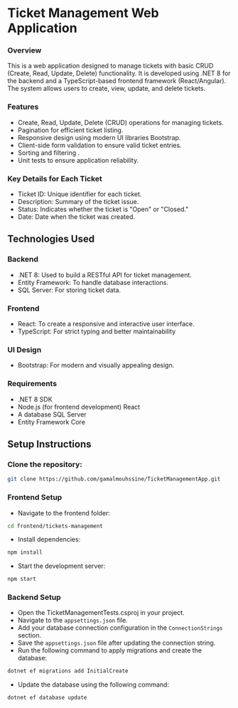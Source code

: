 # Ticket Management Web Application

### Overview 
This is a web application designed to manage tickets with basic CRUD (Create, Read, Update, Delete) functionality. It is developed using .NET 8 for the backend and a TypeScript-based frontend framework (React/Angular). The system allows users to create, view, update, and delete tickets.

### Features
- Create, Read, Update, Delete (CRUD) operations for managing tickets.
- Pagination for efficient ticket listing.
- Responsive design using modern UI libraries Bootstrap.
- Client-side form validation to ensure valid ticket entries.
- Sorting and filtering .
- Unit tests to ensure application reliability.

### Key Details for Each Ticket
- Ticket ID: Unique identifier for each ticket.
- Description: Summary of the ticket issue.
- Status: Indicates whether the ticket is "Open" or "Closed."
- Date: Date when the ticket was created.

## Technologies Used
### Backend
- .NET 8: Used to build a RESTful API for ticket management.
- Entity Framework: To handle database interactions.
- SQL Server: For storing ticket data.
### Frontend
- React: To create a responsive and interactive user interface.
- TypeScript: For strict typing and better maintainability
### UI Design
- Bootstrap: For modern and visually appealing design.

### Requirements
- .NET 8 SDK
- Node.js (for frontend development) React 
- A database SQL Server
- Entity Framework Core

## Setup Instructions

### Clone the repository:
```bash
git clone https://github.com/gamalmouhssine/TicketManagementApp.git
```

### Frontend Setup
- Navigate to the frontend folder:

```bash
cd frontend/tickets-management
```
- Install dependencies:

```bash
npm install
```
- Start the development server:
```bash
npm start
```
### Backend Setup
- Open the TicketManagementTests.csproj in your project.
- Navigate to the `appsettings.json` file.
- Add your database connection configuration in the `ConnectionStrings` section.
- Save the `appsettings.json` file after updating the connection string.
- Run the following command to apply migrations and create the database:
```bash
dotnet ef migrations add InitialCreate
```
- Update the database using the following command:
```bash
dotnet ef database update
```



